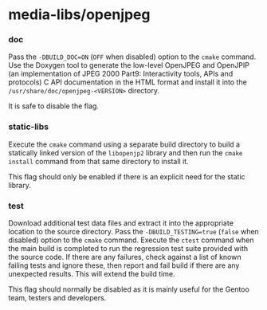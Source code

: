 # media-libs/openjpeg

### doc
Pass the `-DBUILD_DOC=ON` (`OFF` when disabled) option to the `cmake` command. Use the Doxygen tool to generate the low-level OpenJPEG and OpenJPIP (an implementation of JPEG 2000 Part9: Interactivity tools, APIs and protocols) C API documentation in the HTML format and install it into the `/usr/share/doc/openjpeg-<VERSION>` directory.

It is safe to disable the flag.

### static-libs
Execute the `cmake` command using a separate build directory to build a statically linked version of the `libopenjp2` library and then run the `cmake install` command from that same directory to install it.

This flag should only be enabled if there is an explicit need for the static library.

### test
Download additional test data files and extract it into the appropriate location to the source directory. Pass the `-DBUILD_TESTING=true` (`false` when disabled) option to the `cmake` command. Execute the `ctest` command when the main build is completed to run the regression test suite provided with the source code. If there are any failures, check against a list of known failing tests and ignore these, then report and fail build if there are any unexpected results. This will extend the build time.

This flag should normally be disabled as it is mainly useful for the Gentoo team, testers and developers.
